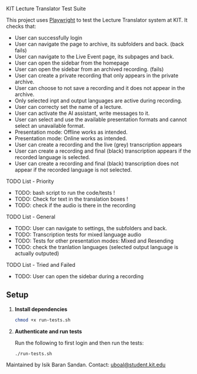 KIT Lecture Translator Test Suite

This project uses [Playwright](https://playwright.dev/) to test the Lecture Translator system at KIT. It checks that:

- User can successfully login
- User can navigate the page to archive, its subfolders and back. (back fails)
- User can navigate to the Live Event page, its subpages and back.
- User can open the sidebar from the homepage
- User can open the sidebar from an archived recording. (fails)
- User can create a private recording that only appears in the private archive.
- User can choose to not save a recording and it does not appear in the archive.
- Only selected inpt and output languages are active during recording.
- User can correcty set the name of a lecture.
- User can activate the AI assistant, write messages to it.
- User can select and use the available presentation formats and cannot select an unavailable format.
- Presentation mode: Offline works as intended.
- Presentation mode: Online works as intended.
- User can create a recording and the live (grey) transcription appears
- User can create a recording and final (black) transcription appears if the recorded language is selected.
- User can create a recording and final (black) transcription does not appear if the recorded language is not selected.

TODO List - Priority
- TODO: bash script to run the code/tests !
- TODO: Check for text in the translation boxes !
- TODO: check if the audio is there in the recording

TODO List - General
- TODO: User can navigate to settings, the subfolders and back.
- TODO: Transcription tests for mixed language audio
- TODO: Tests for other presentation modes: Mixed and Resending
- TODO: check the tranlation languages (selected output language is actually outputed)

TODO List - Tried and Failed
- TODO: User can open the sidebar during a recording


## Setup

1. **Install dependencies** 
   ```bash
   chmod +x run-tests.sh


2. **Authenticate and run tests**
   
    Run the following to first login and then run the tests:

       ./run-tests.sh


Maintained by Isik Baran Sandan. Contact: uboal@student.kit.edu
